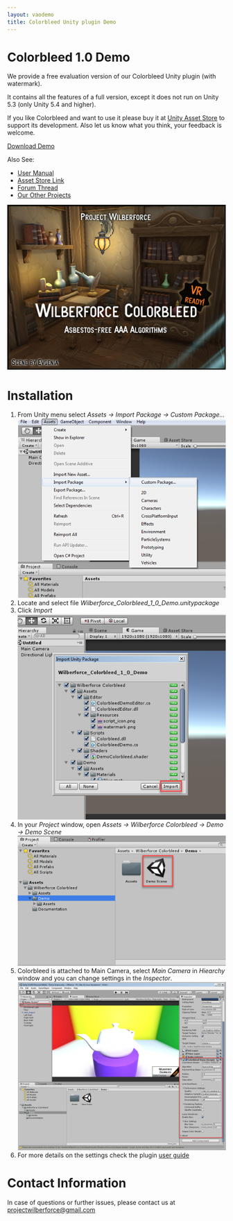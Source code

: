 ```yaml
---
layout: vaodemo
title: Colorbleed Unity plugin Demo
---
```


# Colorbleed 1.0 Demo

We provide a free evaluation version of our Colorbleed Unity plugin (with watermark).

It contains all the features of a full version, except it does not run on Unity 5.3 (only Unity 5.4 and higher).

If you like Colorbleed and want to use it please buy it at [Unity Asset Store](https://www.assetstore.unity3d.com/#!/content/85066) to support its development. Also let us know what you think, your feedback is welcome.

<a href="https://projectwilberforce.github.io/cbdemo/Wilberforce_Colorbleed_1_0_Demo.zip" class="downloadbtn">Download Demo</a>


Also See:

 - [User Manual](https://projectwilberforce.github.io/colorbleed)
 - [Asset Store Link](https://www.assetstore.unity3d.com/#!/content/85066)
 - [Forum Thread](https://forum.unity3d.com/threads/colorbleed-image-effect.473033/)
 - [Our Other Projects](https://www.assetstore.unity3d.com/en/#!/search/page=1/sortby=popularity/query=publisher:22764)

![](demo_screenshot.jpg)

# Installation

1. From Unity menu select *Assets -> Import Package -> Custom Package...*
![](install1.png)
2. Locate and select file *Wilberforce_Colorbleed_1_0_Demo.unitypackage*  
3. Click *Import*   
![](install2.png)
4. In your *Project* window, open *Assets -> Wilberforce Colorbleed -> Demo -> Demo Scene*  
![](install3.png)
5. Colorbleed is attached to Main Camera, select *Main Camera* in *Hiearchy* window and you can change settings in the *Inspector*.
![](install4.png)
6. For more details on the settings check the plugin [user guide](/colorbleed)

# Contact Information
In case of questions or further issues, please contact us at <projectwilberforce@gmail.com>

